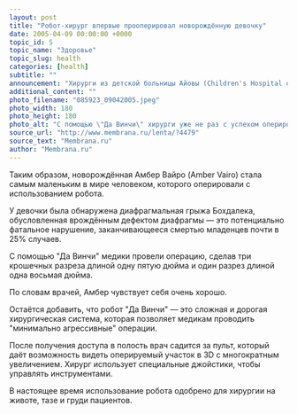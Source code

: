 ```yaml
---
layout: post
title: "Робот-хирург впервые прооперировал новорождённую девочку"
date: 2005-04-09 00:00:00 +0000
topic_id: 5
topic_name: "Здоровье"
topic_slug: health
categories: [health]
subtitle: ""
announcement: "Хирурги из детской больницы Айовы (Children's Hospital of Iowa) вместе со специалистами местного университета успешно провели автоматизированную хирургическую операцию 6-дневной девочке, используя робота-хирурга \"Да Винчи\" (da Vinci Surgical System)."
additional_content: ""
photo_filename: "085923_09042005.jpeg"
photo_width: 180
photo_height: 180
photo_alt: "С помощью \"Да Винчи\" хирурги уже не раз с успехом оперировали маленьких детей, но все они были значительно старше 6-дневной Амбер (фото с сайта robosapiens.mit.edu)"
source_url: "http://www.membrana.ru/lenta/?4479"
source_text: "Membrana.ru"
author: "Membrana.ru"
---
```

Таким образом, новорождённая Амбер Вайро (Amber Vairo) стала самым маленьким в мире человеком, которого оперировали с использованием робота.

У девочки была обнаружена диафрагмальная грыжа Бохдалека, обусловленная врождённым дефектом диафрагмы — это потенциально фатальное нарушение, заканчивающееся смертью младенцев почти в 25% случаев.

С помощью "Да Винчи" медики провели операцию, сделав три крошечных разреза длиной одну пятую дюйма и один разрез длиной одна восьмая дюйма.

По словам врачей, Амбер чувствует себя очень хорошо.

Остаётся добавить, что робот "Да Винчи" — это сложная и дорогая хирургическая система, которая позволяет медикам проводить "минимально агрессивные" операции.

После получения доступа в полость врач садится за пульт, который даёт возможность видеть оперируемый участок в 3D с многократным увеличением. Хирург использует специальные джойстики, чтобы управлять инструментами.

В настоящее время использование робота одобрено для хирургии на животе, тазе и груди пациентов.
